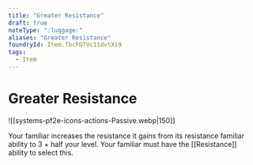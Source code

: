 ```yaml
---
title: "Greater Resistance"
draft: true
noteType: ":luggage:"
aliases: "Greater Resistance"
foundryId: Item.TbcFDTVc11dvtXi9
tags:
  - Item
---
```


# Greater Resistance
![[systems-pf2e-icons-actions-Passive.webp|150]]

Your familiar increases the resistance it gains from its resistance familiar ability to 3 + half your level. Your familiar must have the [[Resistance]] ability to select this.
